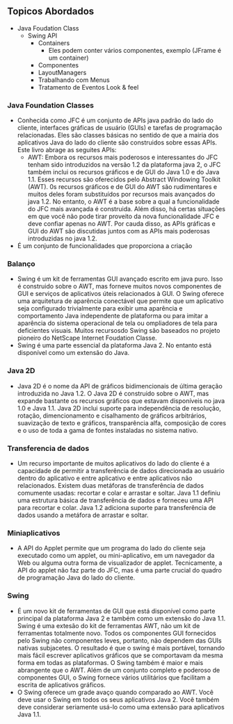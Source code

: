## Topicos Abordados
- Java Foudation Class
  - Swing API
    - Containers
      - Eles podem conter vários componentes, exemplo (JFrame é um container)
    - Componentes
    - LayoutManagers
    - Trabalhando com Menus
    - Tratamento de Eventos Look & feel
### Java Foundation Classes
- Conhecida como JFC é um conjunto de APIs java padrão do lado do cliente, interfaces gráficas de usuário (GUIs) e tarefas de programação relacionadas. Eles são classes básicas no sentido de que a mairia dos aplicativos Java do lado do cliente são construidos sobre essas APIs. Este livro abrage as seguites APIs:
  - AWT: Embora os recursos mais poderosos e interessantes do JFC tenham sido introduzidos na versão 1.2 da plataforma java 2, o JFC também inclui os recursos gráficos e de GUI do Java 1.0 e do Java 1.1. Esses recursos são oferecidos pelo Abstract Windowing Toolkit (AWT). 0s recursos gráficos e de GUI do AWT são rudimentares e muitos deles foram substituídos por recursos mais avançados do java 1.2. No entanto, o AWT é a base sobre a qual a funcionalidade do JFC mais avançada é construida.
  Além disso, há certas situações em que você não pode tirar proveito da nova funcionalidade JFC e deve confiar apenas no AWT. Por cauda disso, as APIs gráficas e GUI do AWT são discutidas juntos com as APIs mais poderosas introduzidas no java 1.2.
- É um conjunto de funcionalidades que proporciona a criação 

### Balanço
- Swing é um kit de ferramentas GUI avançado escrito em java puro. Isso é construido sobre o AWT, mas forneve muitos novos componentes de GUI e serviços de aplicativos úteis relacionados à GUI. O Swing oferece uma arquitetura de aparência conectável que permite que um aplicativo seja configurado trivialmente para exibir uma aparência e comportamento Java independente de plataforma ou para imitar a aparência do sistema operacional de tela ou ompliadores de tela para deficientes visuais. Muitos recursosdo Swing são baseados no projeto pioneiro do NetScape Internet Foudation Classe.
- Swing é uma parte essencial da plataforma Java 2. No entanto está disponível como um extensão do Java.

### Java 2D
- Java 2D é o nome da API de gráficos bidimencionais de última geração introduzida no Java 1.2. O Java 2D é construido sobre o AWT, mas expande bastante os recursos gráficos que estavam disponíveis no java 1.0 e Java 1.1. Java 2D inclui suporte para independência de resolução, rotação, dimencionamento e cisalhamento de gráficos arbitrários, suavização de texto e gráficos, transparência alfa, composição de cores e o uso de toda a gama de fontes instaladas no sistema nativo.

### Transferencia de dados
- Um recurso importante de muitos aplicativos do lado do cliente é a capacidade de permitir a transferência de dados direcionada ao usuário dentro do aplicativo e entre aplicativo e entre aplicativos não relacionados. Existem duas metáforas de transferência de dados comumente usadas: recortar e colar e arrastar e soltar. Java 1.1 definiu uma estrutura básica de transferência de dados e forneceu uma API para recortar e colar. Java 1.2 adiciona suporte para transferência de dados usando a metáfora de arrastar e soltar.

### Miniaplicativos
- A API do Applet permite que um programa do lado do cliente seja executado como um applet, ou mini-aplicativo, em um navegador da Web ou alguma outra forma de visualizador de applet. Tecnicamente, a API do applet não faz parte do JFC, mas é uma parte crucial do quadro de programação Java do lado do cliente.

### Swing
- É um novo kit de ferramentas de GUI que está disponível como parte principal da plataforma Java 2 e também como um extensão do Java 1.1. Swing é uma extesão do kit de ferramentas AWT, não um kit de ferramentas totalmente novo. Todos os componentes GUI fornecidos pelo Swing não componentes leves, portanto, não dependem das GUIs nativas subjacetes. O resultado é que o swing é mais portável, tornando mais fácil escrever aplicativos gráficos que se comportavam da mesma forma em todas as plataformas. O Swing também é maior e mais abrangente que o AWT. Além de um conjunto completo e poderoso de componentes GUI, o Swing fornece vários utilitários que facilitam a escrita de aplicativos gráficos. 
- O Swing oferece um grade avaço quando comparado ao AWT. Você deve usar o Swing em todos os seus aplicativos Java 2. Você também deve considerar seriamente usá-lo como uma extensão para aplicativos Java 1.1.